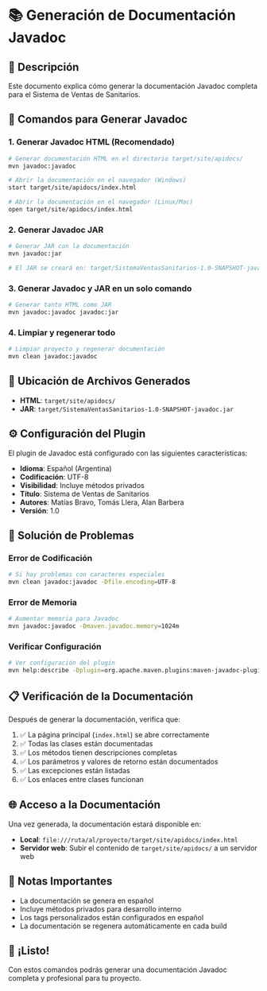 # 📚 Generación de Documentación Javadoc

## 🎯 Descripción

Este documento explica cómo generar la documentación Javadoc completa para el Sistema de Ventas de Sanitarios.

## 🚀 Comandos para Generar Javadoc

### 1. Generar Javadoc HTML (Recomendado)

```bash
# Generar documentación HTML en el directorio target/site/apidocs/
mvn javadoc:javadoc

# Abrir la documentación en el navegador (Windows)
start target/site/apidocs/index.html

# Abrir la documentación en el navegador (Linux/Mac)
open target/site/apidocs/index.html
```

### 2. Generar Javadoc JAR

```bash
# Generar JAR con la documentación
mvn javadoc:jar

# El JAR se creará en: target/SistemaVentasSanitarios-1.0-SNAPSHOT-javadoc.jar
```

### 3. Generar Javadoc y JAR en un solo comando

```bash
# Generar tanto HTML como JAR
mvn javadoc:javadoc javadoc:jar
```

### 4. Limpiar y regenerar todo

```bash
# Limpiar proyecto y regenerar documentación
mvn clean javadoc:javadoc
```

## 📁 Ubicación de Archivos Generados

- **HTML**: `target/site/apidocs/`
- **JAR**: `target/SistemaVentasSanitarios-1.0-SNAPSHOT-javadoc.jar`

## ⚙️ Configuración del Plugin

El plugin de Javadoc está configurado con las siguientes características:

- **Idioma**: Español (Argentina)
- **Codificación**: UTF-8
- **Visibilidad**: Incluye métodos privados
- **Título**: Sistema de Ventas de Sanitarios
- **Autores**: Matías Bravo, Tomás Llera, Alan Barbera
- **Versión**: 1.0

## 🔧 Solución de Problemas

### Error de Codificación
```bash
# Si hay problemas con caracteres especiales
mvn clean javadoc:javadoc -Dfile.encoding=UTF-8
```

### Error de Memoria
```bash
# Aumentar memoria para Javadoc
mvn javadoc:javadoc -Dmaven.javadoc.memory=1024m
```

### Verificar Configuración
```bash
# Ver configuración del plugin
mvn help:describe -Dplugin=org.apache.maven.plugins:maven-javadoc-plugin
```

## 📋 Verificación de la Documentación

Después de generar la documentación, verifica que:

1. ✅ La página principal (`index.html`) se abre correctamente
2. ✅ Todas las clases están documentadas
3. ✅ Los métodos tienen descripciones completas
4. ✅ Los parámetros y valores de retorno están documentados
5. ✅ Las excepciones están listadas
6. ✅ Los enlaces entre clases funcionan

## 🌐 Acceso a la Documentación

Una vez generada, la documentación estará disponible en:

- **Local**: `file:///ruta/al/proyecto/target/site/apidocs/index.html`
- **Servidor web**: Subir el contenido de `target/site/apidocs/` a un servidor web

## 📝 Notas Importantes

- La documentación se genera en español
- Incluye métodos privados para desarrollo interno
- Los tags personalizados están configurados en español
- La documentación se regenera automáticamente en cada build

## 🎉 ¡Listo!

Con estos comandos podrás generar una documentación Javadoc completa y profesional para tu proyecto.
